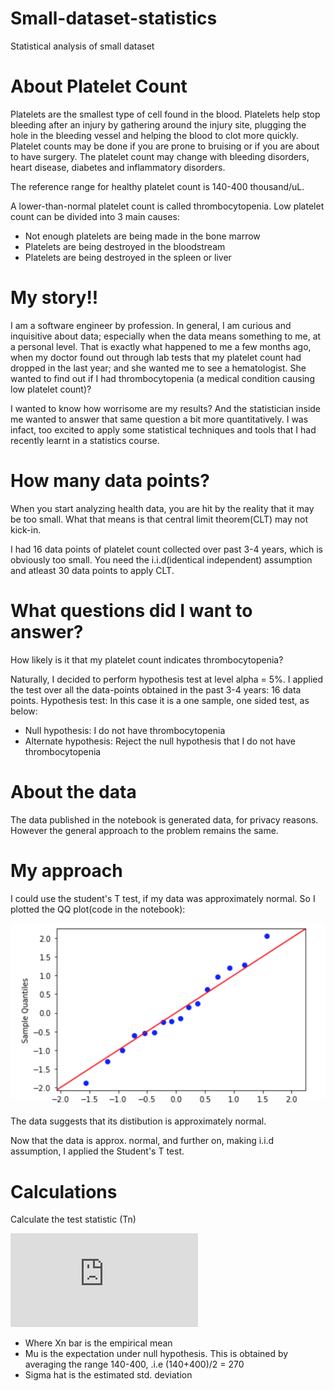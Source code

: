 # Small-dataset-statistics
Statistical analysis of small dataset
# About Platelet Count
Platelets are the smallest type of cell found in the blood. Platelets help stop bleeding after an injury by gathering around the injury site, plugging the hole in the bleeding vessel and helping the blood to clot more quickly. Platelet counts may be done if you are prone to bruising or if you are about to have surgery. The platelet count may change with bleeding disorders, heart disease, diabetes and inflammatory disorders.

The reference range for healthy platelet count is 140-400 thousand/uL.

A lower-than-normal platelet count is called thrombocytopenia. Low platelet count can be divided into 3 main causes:

- Not enough platelets are being made in the bone marrow
- Platelets are being destroyed in the bloodstream
- Platelets are being destroyed in the spleen or liver

# My story!!
I am a software engineer by profession. In general, I am curious and inquisitive about data; especially when the data means something to me, at a personal level. That is exactly what happened to me a few months ago, when my doctor found out through lab tests that my platelet count had dropped in the last year; and she wanted me to see a hematologist. She wanted to find out if I had thrombocytopenia (a medical condition causing low platelet count)?

I wanted to know how worrisome are my results? And the statistician inside me wanted to answer that same question a bit more quantitatively. I was infact, too excited to apply some statistical techniques and tools that I had recently learnt in a statistics course.

# How many data points?
When you start analyzing health data, you are hit by the reality that it may be too small. What that means is that central limit theorem(CLT) may not kick-in.

I had 16 data points of platelet count collected over past 3-4 years, which is obviously too small. You need the i.i.d(identical independent) assumption and atleast 30 data points to apply CLT.

# What questions did I want to answer?
How likely is it that my platelet count indicates thrombocytopenia? 

Naturally, I decided to perform hypothesis test at level alpha = 5%. I applied the test over all the data-points obtained in the past 3-4 years: 16 data points.
Hypothesis test: In this case it is a one sample, one sided test, as below: 
- Null hypothesis: I do not have thrombocytopenia
- Alternate hypothesis: Reject the null hypothesis that I do not have thrombocytopenia

# About the data
The data published in the notebook is generated data, for privacy reasons. However the general approach to the problem remains the same.

# My approach

I could use the student's T test, if my data was approximately normal. So I plotted the QQ plot(code in the notebook):

![alt text](https://github.com/jatanpandya83/Small-dataset-statistics/blob/main/QQ-plot.png?raw=true)

The data suggests that its distibution is approximately normal.

Now that the data is approx. normal, and further on, making i.i.d assumption, I applied the Student's T test.

# Calculations
Calculate the test statistic (Tn)

![equation](http://www.sciweavers.org/tex2img.php?eq=Tn%20%3D%20%28%20%5Coverline%7BXn%7D%20-%20%5Cmu0%20%29%2F%5Csqrt%7B%5Cwidehat%7BSn%7D%7D&bc=White&fc=Black&im=jpg&fs=12&ff=arev&edit=0)

- Where Xn bar is the empirical mean
- Mu is the expectation under null hypothesis. This is obtained by averaging the range 140-400, .i.e (140+400)/2 = 270
- Sigma hat is the estimated std. deviation
